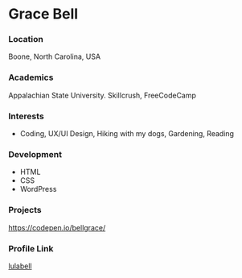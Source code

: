 # Grace Bell

### Location

Boone, North Carolina, USA

### Academics

Appalachian State University. Skillcrush, FreeCodeCamp

### Interests

- Coding, UX/UI Design, Hiking with my dogs, Gardening, Reading

### Development

- HTML
- CSS
- WordPress

### Projects

https://codepen.io/bellgrace/

### Profile Link

[lulabell](https://github.com/lulabell)
